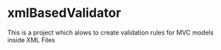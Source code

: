 # xmlBasedValidator
This is a project which alows to create validation rules for MVC models inside XML Files
